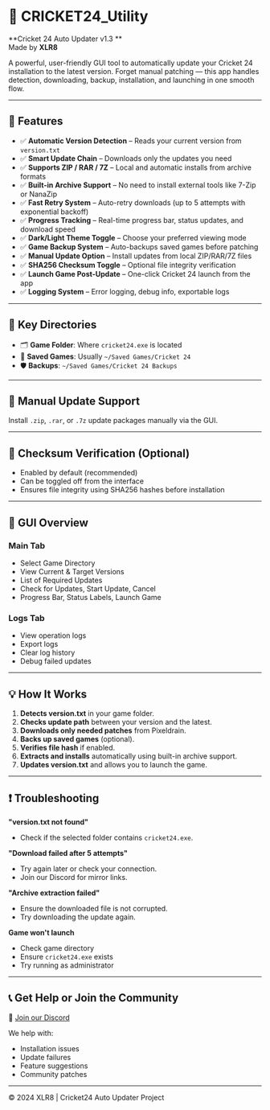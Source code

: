 # 🏏 CRICKET24_Utility
**Cricket 24 Auto Updater v1.3 **  
Made by **XLR8**

A powerful, user-friendly GUI tool to automatically update your Cricket 24 installation to the latest version. Forget manual patching — this app handles detection, downloading, backup, installation, and launching in one smooth flow.

---

## 🚀 Features
- ✅ **Automatic Version Detection** – Reads your current version from `version.txt`
- ✅ **Smart Update Chain** – Downloads only the updates you need
- ✅ **Supports ZIP / RAR / 7Z** – Local and automatic installs from archive formats
- ✅ **Built-in Archive Support** – No need to install external tools like 7-Zip or NanaZip
- ✅ **Fast Retry System** – Auto-retry downloads (up to 5 attempts with exponential backoff)
- ✅ **Progress Tracking** – Real-time progress bar, status updates, and download speed
- ✅ **Dark/Light Theme Toggle** – Choose your preferred viewing mode
- ✅ **Game Backup System** – Auto-backups saved games before patching
- ✅ **Manual Update Option** – Install updates from local ZIP/RAR/7Z files
- ✅ **SHA256 Checksum Toggle** – Optional file integrity verification
- ✅ **Launch Game Post-Update** – One-click Cricket 24 launch from the app
- ✅ **Logging System** – Error logging, debug info, exportable logs

---

## 📁 Key Directories
- 🗂️ **Game Folder**: Where `cricket24.exe` is located
- 💾 **Saved Games**: Usually `~/Saved Games/Cricket 24`
- 🛡️ **Backups**: `~/Saved Games/Cricket 24 Backups`

---

## 🔧 Manual Update Support
Install `.zip`, `.rar`, or `.7z` update packages manually via the GUI.

---

## 🧪 Checksum Verification (Optional)
- Enabled by default (recommended)
- Can be toggled off from the interface
- Ensures file integrity using SHA256 hashes before installation

---

## 🎨 GUI Overview
### Main Tab
- Select Game Directory
- View Current & Target Versions
- List of Required Updates
- Check for Updates, Start Update, Cancel
- Progress Bar, Status Labels, Launch Game

### Logs Tab
- View operation logs
- Export logs
- Clear log history
- Debug failed updates

---

## 💡 How It Works
1. **Detects version.txt** in your game folder.
2. **Checks update path** between your version and the latest.
3. **Downloads only needed patches** from Pixeldrain.
4. **Backs up saved games** (optional).
5. **Verifies file hash** if enabled.
6. **Extracts and installs** automatically using built-in archive support.
7. **Updates version.txt** and allows you to launch the game.

---

## ❗ Troubleshooting
**"version.txt not found"**
- Check if the selected folder contains `cricket24.exe`.

**"Download failed after 5 attempts"**
- Try again later or check your connection.
- Join our Discord for mirror links.

**"Archive extraction failed"**
- Ensure the downloaded file is not corrupted.
- Try downloading the update again.

**Game won't launch**
- Check game directory
- Ensure `cricket24.exe` exists
- Try running as administrator

---

## 📞 Get Help or Join the Community
💬 [Join our Discord](https://discord.gg/fqWvraDg)

We help with:
- Installation issues
- Update failures
- Feature suggestions
- Community patches

---

© 2024 XLR8 | Cricket24 Auto Updater Project
